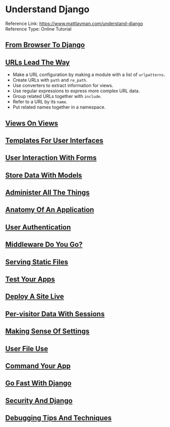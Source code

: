 # Understand Django

Reference Link: https://www.mattlayman.com/understand-django
Reference Type: Online Tutorial

## [From Browser To Django](https://www.mattlayman.com/understand-django/browser-to-django/)

## [URLs Lead The Way](https://www.mattlayman.com/understand-django/urls-lead-way/)

- Make a URL configuration by making a module with a list of `urlpatterns`.
- Create URLs with `path` and `re_path`.
- Use converters to extract information for views.
- Use regular expressions to express more complex URL data.
- Group related URLs together with `include`.
- Refer to a URL by its `name`.
- Put related names together in a namespace.

## [Views On Views](https://www.mattlayman.com/understand-django/views-on-views/)
## [Templates For User Interfaces](https://www.mattlayman.com/understand-django/templates-user-interfaces/)
##  [User Interaction With Forms](https://www.mattlayman.com/understand-django/user-interaction-forms/)
## [Store Data With Models](https://www.mattlayman.com/understand-django/store-data-with-models/)
## [Administer All The Things](https://www.mattlayman.com/understand-django/administer-all-the-things/)
## [Anatomy Of An Application](https://www.mattlayman.com/understand-django/anatomy-of-an-application/)
## [User Authentication](https://www.mattlayman.com/understand-django/user-authentication/)
## [Middleware Do You Go?](https://www.mattlayman.com/understand-django/middleware-do-you-go/)
## [Serving Static Files](https://www.mattlayman.com/understand-django/serving-static-files/)
## [Test Your Apps](https://www.mattlayman.com/understand-django/test-your-apps/)
## [Deploy A Site Live](https://www.mattlayman.com/understand-django/deploy-site-live/)
## [Per-visitor Data With Sessions](https://www.mattlayman.com/understand-django/sessions/)
## [Making Sense Of Settings](https://www.mattlayman.com/understand-django/settings/)
## [User File Use](https://www.mattlayman.com/understand-django/media-files/)
## [Command Your App](https://www.mattlayman.com/understand-django/command-apps/)
## [Go Fast With Django](https://www.mattlayman.com/understand-django/go-fast/)
## [Security And Django](https://www.mattlayman.com/understand-django/secure-apps/)
## [Debugging Tips And Techniques](https://www.mattlayman.com/understand-django/debugging-tips-techniques/)